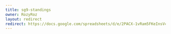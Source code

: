 ```yaml
---
title: sg9-standings
owner: RozyRoz
layout: redirect
redirect: https://docs.google.com/spreadsheets/d/e/2PACX-1vRam5FKeInsVcjwwfaVSoQDmWdwEJtTQOS6L-07Z0wla7U6xsfqDAzQc2h8xGgUwad0VBWzH51kewZ8/pubhtml
---
```

